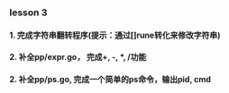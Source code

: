 ### lesson 3

#### 1. 完成字符串翻转程序(提示：通过[]rune转化来修改字符串)
#### 2. 补全pp/expr.go， 完成+, -, *, /功能
#### 2. 补全pp/ps.go, 完成一个简单的ps命令，输出pid, cmd


